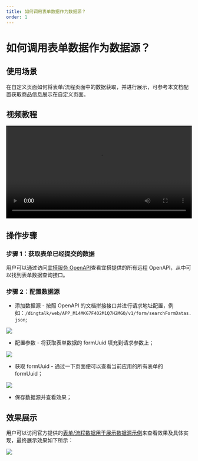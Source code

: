 ```yaml
---
title: 如何调用表单数据作为数据源？
order: 1
---
```


# 如何调用表单数据作为数据源？

## 使用场景

在自定义页面如何将表单/流程页面中的数据获取，并进行展示，可参考本文档配置获取商品信息展示在自定义页面。


## 视频教程
<video width="100%" controls>
  <source src="https://cloud.video.taobao.com/play/u/null/p/1/e/6/t/1/d/ud/365815370912.mp4" type="video/mp4"></source>
</video>


## 操作步骤

### 步骤 1：获取表单已经提交的数据

用户可以通过访问[宜搭服务 OpenAPI](/docs/api/openAPI)查看宜搭提供的所有远程 OpenAPI，从中可以找到表单数据查询接口。

### 步骤 2：配置数据源

- 添加数据源 - 按照 OpenAPI 的文档拼接接口并进行请求地址配置，例如：`/dingtalk/web/APP_M14MKG7F402M1Q7H2MGO/v1/form/searchFormDatas.json`;

![](https://img.alicdn.com/imgextra/i1/O1CN01F8mIP31hyW2cfj6Pk_!!6000000004346-2-tps-1700-999.png_.webp)

- 配置参数 - 将获取表单数据的 formUuid 填充到请求参数上；

![](https://img.alicdn.com/imgextra/i2/O1CN01FQH30Z1yvd0isOWG8_!!6000000006641-2-tps-1908-881.png)

- 获取 formUuid - 通过一下页面便可以查看当前应用的所有表单的 formUuid；

![](https://img.alicdn.com/imgextra/i4/O1CN01xAV9f01GnzJIsRXGI_!!6000000000668-2-tps-1700-785.png)

- 保存数据源并查看效果；

## 效果展示

用户可以访问官方提供的[表单/流程数据用于展示数据源示例](examples/showData.mdx)来查看效果及具体实现，最终展示效果如下所示：

![](https://img.alicdn.com/imgextra/i3/O1CN01gQULBi1vJCwOipfZ4_!!6000000006151-2-tps-1012-458.png)
